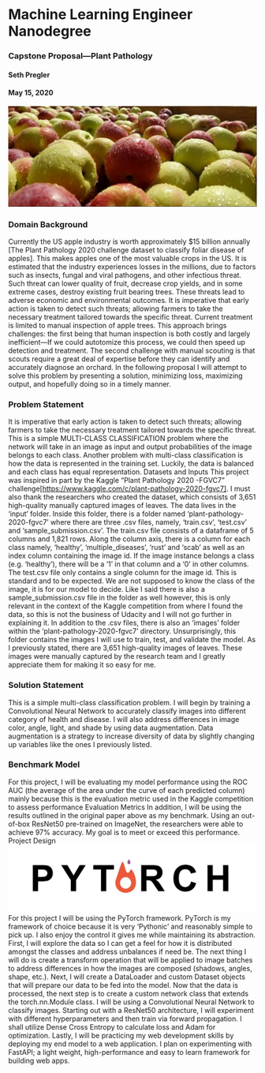 # Machine Learning Engineer Nanodegree
### Capstone Proposal—Plant Pathology
#### Seth Pregler
#### May 15, 2020
![image](https://github.com/spregler/Plant-Pathology-Capstone/blob/master/resources/apples.jpg)
### Domain Background 
  Currently the US apple industry is worth approximately $15 billion annually [The Plant Pathology 2020 challenge dataset to classify foliar disease of apples]. This makes apples one of the most valuable crops in the US. It is estimated that the industry experiences losses in the millions, due to factors such as insects, fungal and viral pathogens, and other infectious threat. Such threat can lower quality of fruit, decrease crop yields, and in some extreme cases, destroy existing fruit bearing trees. These threats lead to adverse economic and environmental outcomes.
	It is imperative that early action is taken to detect such threats; allowing farmers to take the necessary treatment tailored towards the specific threat. Current treatment is limited to manual inspection of apple trees. This approach brings challenges: the first being that human inspection is both costly and largely inefficient—If we could autotomize this process, we could then speed up detection and treatment. The second challenge with manual scouting is that scouts require a great deal of expertise before they can identify and accurately diagnose an orchard. In the following proposal I will attempt to solve this problem by presenting a solution, minimizing loss, maximizing output, and hopefully doing so in a timely manner.

### Problem Statement
  It is imperative that early action is taken to detect such threats; allowing farmers to take the necessary treatment tailored towards the specific threat. This is a simple MULTI-CLASS CLASSIFICATION problem where the network will take in an image as input and output probabilities of the image belongs to each class. Another problem with multi-class classification is how the data is represented in the training set. Luckily, the data is balanced and each class has equal representation.
Datasets and Inputs
	This project was inspired in part by the Kaggle “Plant Pathology 2020 -FGVC7” challenge[https://www.kaggle.com/c/plant-pathology-2020-fgvc7]. I must also thank the researchers who created the dataset, which consists of 3,651 high-quality manually captured images of leaves. 
The data lives in the ‘input’ folder. Inside this folder, there is a folder named ‘plant-pathology-2020-fgvc7’ where there are three .csv files, namely, ‘train.csv’, ‘test.csv’ and ‘sample_submission.csv’. 
The train.csv file consists of a dataframe of 5 columns and 1,821 rows. Along the column axis, there is a column for each class namely, ‘healthy’, ‘multiple_diseases’, ‘rust’ and ‘scab’ as well as an index column containing the image id. If the image instance belongs a class (e.g. ‘healthy’), there will be a ‘1’ in that column and a ‘0’ in other columns. 
The test.csv file only contains a single column for the image id. This is standard and to be expected. We are not supposed to know the class of the image, it is for our model to decide. Like I said there is also a sample_submission.csv file in the folder as well however, this is only relevant in the context of the Kaggle competition from where I found the data, so this is not the business of Udacity and I will not go further in explaining it.
	In addition to the .csv files, there is also an ‘images’ folder within the ‘plant-pathology-2020-fgvc7’ directory. Unsurprisingly, this folder contains the images I will use to train, test, and validate the model. As I previously stated, there are 3,651 high-quality images of leaves. These images were manually captured by the research team and I greatly appreciate them for making it so easy for me.
 

### Solution Statement
  This is a simple multi-class classification problem. I will begin by training a Convolutional Neural Network to accurately classify images into different category of health and disease. I will also address differences in image color, angle, light, and shade by using data augmentation. Data augmentation is a strategy to increase diversity of data by slightly changing up variables like the ones I previously listed. 

### Benchmark Model
For this project, I will be evaluating my model performance using the ROC AUC (the average of the area under the curve of each predicted column) mainly because this is the evaluation metric used in the Kaggle competition to assess performance
Evaluation Metrics
In addition, I will be using the results outlined in the original paper above as my benchmark. Using an out-of-box ResNet50 pre-trained on ImageNet, the researchers were able to achieve 97% accuracy. My goal is to meet or exceed this performance. 
Project Design 
 ![image](https://github.com/spregler/Plant-Pathology-Capstone/blob/master/resources/1_r2eKvfvYPQuizKLOh9q7Hw.jpeg)
  For this project I will be using the PyTorch framework. PyTorch is my framework of choice because it is very ‘Pythonic’ and reasonably simple to pick up. I also enjoy the control it gives me while maintaining its abstraction.
	First, I will explore the data so I can get a feel for how it is distributed amongst the classes and address unbalances if need be. The next thing I will do is create a transform operation that will be applied to image batches to address differences in how the images are composed (shadows, angles, shape, etc.). Next, I will create a DataLoader and custom Dataset objects that will prepare our data to be fed into the model.
	Now that the data is processed, the next step is to create a custom network class that extends the torch.nn.Module class. I will be using a Convolutional Neural Network to classify images. Starting out with a ResNet50 architecture, I will experiment with different hyperparameters and then train via forward propagation. I shall utilize Dense Cross Entropy to calculate loss and Adam for optimization.
	Lastly, I will be practicing my web development skills by deploying my end model to a web application. I plan on experimenting with FastAPI; a light weight, high-performance and easy to learn framework for building web apps.
 
